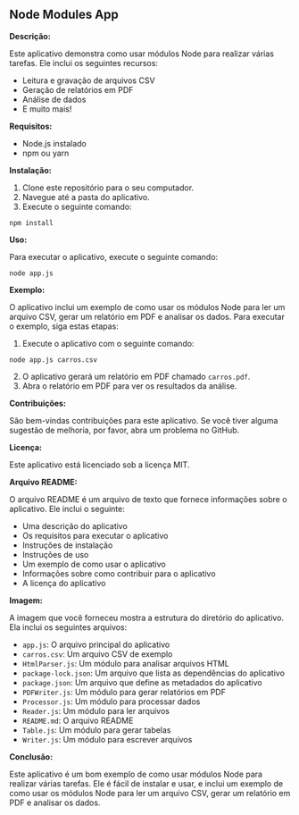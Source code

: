## Node Modules App

**Descrição:**

Este aplicativo demonstra como usar módulos Node para realizar várias tarefas. Ele inclui os seguintes recursos:

* Leitura e gravação de arquivos CSV
* Geração de relatórios em PDF
* Análise de dados
* E muito mais!

**Requisitos:**

* Node.js instalado
* npm ou yarn

**Instalação:**

1. Clone este repositório para o seu computador.
2. Navegue até a pasta do aplicativo.
3. Execute o seguinte comando:

```
npm install
```

**Uso:**

Para executar o aplicativo, execute o seguinte comando:

```
node app.js
```

**Exemplo:**

O aplicativo inclui um exemplo de como usar os módulos Node para ler um arquivo CSV, gerar um relatório em PDF e analisar os dados. Para executar o exemplo, siga estas etapas:

1. Execute o aplicativo com o seguinte comando:

```
node app.js carros.csv
```

2. O aplicativo gerará um relatório em PDF chamado `carros.pdf`.
3. Abra o relatório em PDF para ver os resultados da análise.

**Contribuições:**

São bem-vindas contribuições para este aplicativo. Se você tiver alguma sugestão de melhoria, por favor, abra um problema no GitHub.

**Licença:**

Este aplicativo está licenciado sob a licença MIT.

**Arquivo README:**

O arquivo README é um arquivo de texto que fornece informações sobre o aplicativo. Ele inclui o seguinte:

* Uma descrição do aplicativo
* Os requisitos para executar o aplicativo
* Instruções de instalação
* Instruções de uso
* Um exemplo de como usar o aplicativo
* Informações sobre como contribuir para o aplicativo
* A licença do aplicativo

**Imagem:**

A imagem que você forneceu mostra a estrutura do diretório do aplicativo. Ela inclui os seguintes arquivos:

* `app.js`: O arquivo principal do aplicativo
* `carros.csv`: Um arquivo CSV de exemplo
* `HtmlParser.js`: Um módulo para analisar arquivos HTML
* `package-lock.json`: Um arquivo que lista as dependências do aplicativo
* `package.json`: Um arquivo que define as metadados do aplicativo
* `PDFWriter.js`: Um módulo para gerar relatórios em PDF
* `Processor.js`: Um módulo para processar dados
* `Reader.js`: Um módulo para ler arquivos
* `README.md`: O arquivo README
* `Table.js`: Um módulo para gerar tabelas
* `Writer.js`: Um módulo para escrever arquivos

**Conclusão:**

Este aplicativo é um bom exemplo de como usar módulos Node para realizar várias tarefas. Ele é fácil de instalar e usar, e inclui um exemplo de como usar os módulos Node para ler um arquivo CSV, gerar um relatório em PDF e analisar os dados.